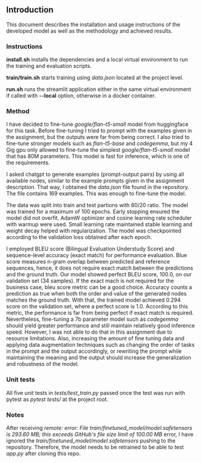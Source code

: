 ## Introduction

This document describes the installation and usage instructions of the developed model as well as the methodology and achieved results.

### Instructions
**install.sh** installs the dependencies and a local virtual environment to run the training and evaluation scripts.

**train/train.sh** starts training using *data.json* located at the project level.

**run.sh** runs the streamlit application either in the same virtual environment if called with **--local** option, otherwise in a docker container.

### Method
I have decided to fine-tune *google/flan-t5-small* model from huggingface for this task. Before fine-tuning I tried to prompt with the examples given in the assignment, but the outputs were far from being correct. I also tried to fine-tune stronger models such as *flan-t5-base* and *codegemma*, but my 4 Gig gpu only allowed to fine-tune the simplest *google/flan-t5-small* model that has 80M parameters. This model is fast for inference, which is one of the requirements.

I asked chatgpt to generate examples (prompt-output pairs) by using all available nodes, similar to the example prompts given in the assignment description. That way, I obtained the *data.json* file found in the repository. The file contains 169 examples. This was enough to fine-tune the model.

The data was split into train and test partions with 80/20 ratio. The model was trained for a maximum of 100 epochs. Early stopping ensured the model did not overfit. AdamW optimizer and cosine learning rate scheduler with warmup were used. Small learning rate maintained stable learning and weight decay helped with regularization. The model was checkpointed according to the validation loss obtained after each epoch.

I employed BLEU score (Bilingual Evaluation Understudy Score) and sequence-level accuracy (exact match) for performance evaluation. Blue score measures n-gram overlap between predicted and reference sequences, hence, it does not require exact match between the predictions and the ground truth. Our model showed perfect BLEU score, 100.0, on our validation set (34 samples). If the exact mach is not required for the business case, bleu score metric can be a good choice. Accuracy counts a prediction as true when both the order and value of the generated nodes matches the ground truth. With that, the trained model achieved 0.294 score on the validation set, where a perfect score is 1.0. According to this metric, the performance is far from being perfect if exact match is required. Nevertheless, fine-tuning a 7b parameter model such as *codegemma* should yield greater performance and still maintain relatively good inference speed. However, I was not able to do that in this assignment due to resource limitations. Also, increasing the amount of fine tuning data and applying data augmentation techniques such as changing the order of tasks in the prompt and the output accordingly, or rewriting the prompt while maintaining the meaning and the output should increase the generalization and robustness of the model.

### Unit tests
All five unit tests in *tests/test_train.py* passed once the test was run with pytest as *pytest tests/* at the project root.

### Notes
After receiving *remote: error: File train/finetuned_model/model.safetensors is 293.60 MB; this exceeds GitHub's file size limit of 100.00 MB* error, I have ignored the *train/finetuned_model/model.safetensors* pushing to the repository. Therefore, the model needs to be retrained to be able to test *app.py* after cloning this repo.
